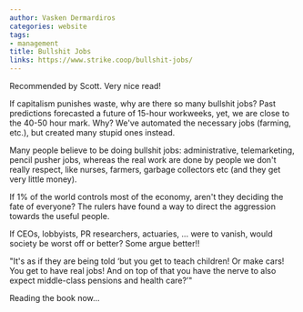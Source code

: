 ```yaml
---
author: Vasken Dermardiros
categories: website
tags:
- management
title: Bullshit Jobs
links: https://www.strike.coop/bullshit-jobs/
---
```



Recommended by Scott. Very nice read!

If capitalism punishes waste, why are there so many bullshit jobs? Past predictions forecasted a future of 15-hour workweeks, yet, we are close to the 40-50 hour mark. Why? We've automated the necessary jobs (farming, etc.), but created many stupid ones instead.

Many people believe to be doing bullshit jobs: administrative, telemarketing, pencil pusher jobs, whereas the real work are done by people we don't really respect, like nurses, farmers, garbage collectors etc (and they get very little money).

If 1% of the world controls most of the economy, aren't they deciding the fate of everyone? The rulers have found a way to direct the aggression towards the useful people.

If CEOs, lobbyists, PR researchers, actuaries, ... were to vanish, would society be worst off or better? Some argue better!!

"It's as if they are being told ‘but you get to teach children! Or make cars! You get to have real jobs! And on top of that you have the nerve to also expect middle-class pensions and health care?’"

Reading the book now...
